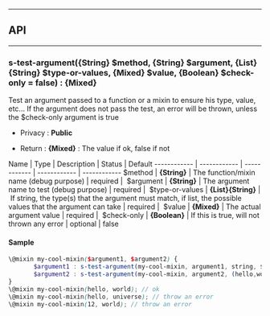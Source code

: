 


-----------------------------
## API
-----------------------------

### s-test-argument({String} $method, {String} $argument, {List}{String} $type-or-values, {Mixed} $value, {Boolean} $check-only = false) : {Mixed}
Test an argument passed to a function or a mixin to ensure his type, value, etc...
If the argument does not pass the test, an error will be thrown, unless the $check-only argument is true

- Privacy : **Public**

- Return : **{Mixed}** : The value if ok, false if not

Name | Type | Description | Status | Default
------------ | ------------ | ------------ | ------------ | ------------
$method | **{String}** | The function/mixin name (debug purpose) | required | 
$argument | **{String}** | The argument name to test (debug purpose) | required | 
$type-or-values | **{List}{String}** | If string, the type(s) that the argument must match, if list, the possible values that the argument can take | required | 
$value | **{Mixed}** | The actual argument value | required | 
$check-only | **{Boolean}** | If this is true, will not thrown any error | optional | false


#### Sample
```scss
\@mixin my-cool-mixin($argument1, $argument2) {
       $argument1 : s-test-argument(my-cool-mixin, argument1, string, $argument1);
       $argument2 : s-test-argument(my-cool-mixin, argument2, (hello,world,12), $argument2);
}
\@mixin my-cool-mixin(hello, world); // ok
\@mixin my-cool-mixin(hello, universe); // throw an error
\@mixin my-cool-mixin(12, world); // throw an error

```


